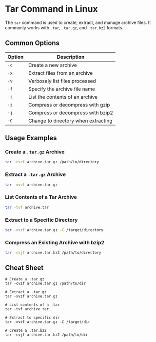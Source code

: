 # Tar Command in Linux

The `tar` command is used to create, extract, and manage archive files. It commonly works with `.tar`, `.tar.gz`, and `.tar.bz2` formats.

## Common Options

| Option | Description                            |
|--------|----------------------------------------|
| `-c`   | Create a new archive                   |
| `-x`   | Extract files from an archive          |
| `-v`   | Verbosely list files processed         |
| `-f`   | Specify the archive file name          |
| `-t`   | List the contents of an archive        |
| `-z`   | Compress or decompress with gzip       |
| `-j`   | Compress or decompress with bzip2      |
| `-C`   | Change to directory when extracting    |

## Usage Examples

### Create a `.tar.gz` Archive
```bash
tar -cvzf archive.tar.gz /path/to/directory
```

### Extract a `.tar.gz` Archive
```bash
tar -xvzf archive.tar.gz
```

### List Contents of a Tar Archive
```bash
tar -tvf archive.tar
```

### Extract to a Specific Directory
```bash
tar -xvzf archive.tar.gz -C /target/directory
```

### Compress an Existing Archive with bzip2
```bash
tar -cvjf archive.tar.bz2 /path/to/directory
```

## Cheat Sheet

```plaintext
# Create a .tar.gz
tar -cvzf archive.tar.gz /path/to/dir

# Extract a .tar.gz
tar -xvzf archive.tar.gz

# List contents of a .tar
tar -tvf archive.tar

# Extract to specific dir
tar -xvzf archive.tar.gz -C /target/dir

# Create a .tar.bz2
tar -cvjf archive.tar.bz2 /path/to/dir
```
